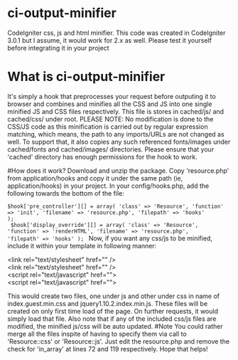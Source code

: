 # ci-output-minifier
CodeIgniter css, js and html minifier. This code was created in CodeIgniter 3.0.1 but I assume, it would work for 2.x as well. Please test it yourself before integrating it in your project
# What is ci-output-minifier
It's simply a hook that preprocesses your request before outputing it to browser and combines and minifies all the CSS and JS into one single minified JS and CSS files respectively. This file is stores in cached/js/ and cached/css/ under root. PLEASE NOTE: No modification is done to the CSS/JS code as this minification is carried out by regular expression matching, which means, the path to any imports/URLs are not changed as well. To support that, it also copies any such referenced fonts/images under cached/fonts and cached/images/ directories.
Please ensure that your 'cached' directory has enough permissions for the hook to work.

#How does it work?
Download and unzip the package. Copy 'resource.php' from application/hooks and copy it under the same path (ie, application/hooks) in your project.
In your config/hooks.php, add the following towards the bottom of the file:<br>
<code>
$hook['pre_controller'][] = array(
    'class'     => 'Resource',
    'function'  => 'init',
    'filename'  => 'resource.php',
    'filepath'  => 'hooks'
);<br>
$hook['display_override'][] = array(
    'class'     => 'Resource',
    'function'  => 'renderHTML',
    'filename'  => 'resource.php',
    'filepath'  => 'hooks'
);
</code>
Now, if you want any css/js to be minified, include it within your template in following manner:

\<link rel="text/stylesheet" href="<?php echo Resource::css('assets/css/index.css')?>" /><br>
\<link rel="text/stylesheet" href="<?php echo Resource::css('assets/css/guest.css')?>" /><br>
\<script rel="text/javascript" href="<?php echo Resource::js('assets/js/jquery1.10.2.min.js')?>"></script><br>
\<script rel="text/javascript" href="<?php echo Resource::js('assets/js/index.js')?>"></script><br>

This would create two files, one under js and other under css in name of index.guest.min.css and jquery1.10.2.index.min.js. These files will be created on only first time load of the page. On further requests, it would simply load that file.
Also note that if any of the included css/js files are modified, the minified js/css will be auto updated.
#Note
You could rather merge all the files inspite of having to specify them via call to 'Resource::css' or 'Resource::js'. Just edit the resource.php and remove the check for 'in_array' at lines 72 and 119 respectively.
Hope that helps!
